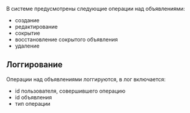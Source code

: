В системе предусмотрены следующие операции над объявлениями:
- создание
- редактирование
- сокрытие
- восстановление сокрытого объявления
- удаление

## Логгирование
Операции над объявлениями логгируются, в лог включается:
- id пользователя, совершившего операцию
- id объявления
- тип операции



